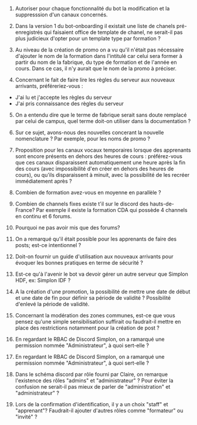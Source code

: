 1. Autoriser pour chaque fonctionnalité du bot la modification et la suppresssion d'un canaux concernés.

2. Dans la version 1 du bot-onboarding il existait une liste de chanels pré-enregistrés qui faisaient office de template de chanel, ne serait-il pas plus judicieux d'opter pour un template type par formation ?

3. Au niveau de la création de promo on a vu qu'il n'était pas nécessaire d'ajouter le nom de la formation dans l'intitulé car celui sera former à partir du nom de la fabrique, du type de formation et de l'année en cours. Dans ce cas, il n'y aurait que le nom de la promo à préciser.

4. Concernant le fait de faire lire les règles du serveur aux nouveaux arrivants, préféreriez-vous :

- J'ai lu et j'accepte les règles du serveur
- J'ai pris connaissance des règles du serveur

5. On a entendu dire que le terme de fabrique serait sans doute remplacé par celui de campus, quel terme doit-on utiliser dans la documentation ?

6. Sur ce sujet, avons-nous des nouvelles concerant la nouvelle nomenclature ? Par exemple, pour les noms de promo ?

7. Proposition pour les canaux vocaux temporaires lorsque des apprenants sont encore présents en dehors des heures de cours : préférez-vous que ces canaux disparaissent automatiquement une heure après la fin des cours (avec impossibilité d'en créer en dehors des heures de cours), ou qu'ils disparaissent à minuit, avec la possibilité de les recréer immédiatement après ?

8. Combien de formation avez-vous en moyenne en parallèle ?

9. Combien de channels fixes existe t'il sur le discord des hauts-de-France? Par exemple il existe la formation CDA qui possède 4 channels en continu et 6 forums.

10. Pourquoi ne pas avoir mis que des forums?

11. On a remarqué qu'il était possible pour les apprenants de faire des posts; est-ce intentionnel ?

12. Doit-on fournir un guide d'utilisation aux nouveaux arrivants pour évoquer les bonnes pratiques en terme de sécurité ?

13. Est-ce qu'à l'avenir le bot va devoir gérer un autre serveur que Simplon HDF, ex: Simplon IDF ?

14. A la création d'une promotion, la possibilité de mettre une date de début et une date de fin pour définir sa période de validité ? Possibilité d'enlevé la période de validité.

15. Concernant la modération des zones communes, est-ce que vous pensez qu'une simple sensibilisation suffirait ou faudrait-il mettre en place des restrictions notamment pour la création de post ?

16. En regardant le RBAC de Discord Simplon, on a ramarqué une permission nommée "Administrateur", à quoi sert-elle ?

17. En regardant le RBAC de Discord Simplon, on a ramarqué une permission nommée "Administrateur", à quoi sert-elle ?

18. Dans le schéma discord par rôle fourni par Claire, on remarque l'existence des rôles "admins" et "administrateur" ? Pour éviter la confusion ne serait-il pas mieux de parler de "administration" et "administrateur" ?

19. Lors de la confirmation d'identification, il y a un choix "staff" et "apprenant"? Faudrait-il ajouter d'autres rôles comme "formateur" ou "invité" ?
